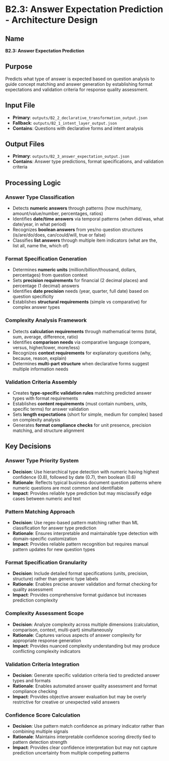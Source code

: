 # B2.3: Answer Expectation Prediction - Architecture Design

## Name
**B2.3: Answer Expectation Prediction**

## Purpose
Predicts what type of answer is expected based on question analysis to guide concept matching and answer generation by establishing format expectations and validation criteria for response quality assessment.

## Input File
- **Primary**: `outputs/B2_2_declarative_transformation_output.json`
- **Fallback**: `outputs/B2_1_intent_layer_output.json`
- **Contains**: Questions with declarative forms and intent analysis

## Output Files
- **Primary**: `outputs/B2_3_answer_expectation_output.json`
- **Contains**: Answer type predictions, format specifications, and validation criteria

## Processing Logic

### Answer Type Classification
- Detects **numeric answers** through patterns (how much/many, amount/value/number, percentages, ratios)
- Identifies **date/time answers** via temporal patterns (when did/was, what date/year, in what period)
- Recognizes **boolean answers** from yes/no question structures (is/are/do/does, can/could/will, true or false)
- Classifies **list answers** through multiple item indicators (what are the, list all, name the, which of)

### Format Specification Generation
- Determines **numeric units** (million/billion/thousand, dollars, percentages) from question context
- Sets **precision requirements** for financial (2 decimal places) and percentage (1 decimal) answers
- Identifies **date precision** needs (year, quarter, full date) based on question specificity
- Establishes **structural requirements** (simple vs comparative) for complex answer types

### Complexity Analysis Framework
- Detects **calculation requirements** through mathematical terms (total, sum, average, difference, ratio)
- Identifies **comparison needs** via comparative language (compare, versus, higher/lower, more/less)
- Recognizes **context requirements** for explanatory questions (why, because, reason, explain)
- Determines **multi-part structure** when declarative forms suggest multiple information needs

### Validation Criteria Assembly
- Creates **type-specific validation rules** matching predicted answer types with format requirements
- Establishes **content requirements** (must contain numbers, units, specific terms) for answer validation
- Sets **length expectations** (short for simple, medium for complex) based on complexity analysis
- Generates **format compliance checks** for unit presence, precision matching, and structure alignment

## Key Decisions

### Answer Type Priority System
- **Decision**: Use hierarchical type detection with numeric having highest confidence (0.8), followed by date (0.7), then boolean (0.6)
- **Rationale**: Reflects typical business document question patterns where numeric questions are most common and identifiable
- **Impact**: Provides reliable type prediction but may misclassify edge cases between numeric and text

### Pattern Matching Approach
- **Decision**: Use regex-based pattern matching rather than ML classification for answer type prediction
- **Rationale**: Ensures interpretable and maintainable type detection with domain-specific customization
- **Impact**: Provides reliable pattern recognition but requires manual pattern updates for new question types

### Format Specification Granularity
- **Decision**: Include detailed format specifications (units, precision, structure) rather than generic type labels
- **Rationale**: Enables precise answer validation and format checking for quality assessment
- **Impact**: Provides comprehensive format guidance but increases prediction complexity

### Complexity Assessment Scope
- **Decision**: Analyze complexity across multiple dimensions (calculation, comparison, context, multi-part) simultaneously
- **Rationale**: Captures various aspects of answer complexity for appropriate response generation
- **Impact**: Provides nuanced complexity understanding but may produce conflicting complexity indicators

### Validation Criteria Integration
- **Decision**: Generate specific validation criteria tied to predicted answer types and formats
- **Rationale**: Enables automated answer quality assessment and format compliance checking
- **Impact**: Provides objective answer evaluation but may be overly restrictive for creative or unexpected valid answers

### Confidence Score Calculation
- **Decision**: Use pattern match confidence as primary indicator rather than combining multiple signals
- **Rationale**: Maintains interpretable confidence scoring directly tied to pattern detection strength
- **Impact**: Provides clear confidence interpretation but may not capture prediction uncertainty from multiple competing patterns